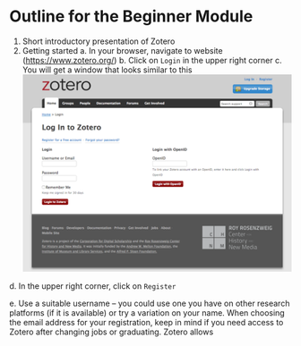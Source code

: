 # Outline for the Beginner Module

1. Short introductory presentation of Zotero
2. Getting started
a. In your browser, navigate to website (https://www.zotero.org/)
b. Click on `Login` in the upper right corner
c. You will get a window that looks similar to this
![Zotero.org login page](/images/snapshot_zotero_login.png)
<!-- <img src="/images/snapshot_zotero_login.png" alt="Zotero.org login page" width="400"/> -->
d. In the upper right corner, click on `Register`  
<!-- <img src="/images/snapshot_zotero_register.png" alt="Zotero.org register form" width="400"/> -->
e. Use a suitable username – you could use one you have on other research platforms (if it is available) or try a variation on your name. When choosing the email address for your registration, keep in mind if you need access to Zotero after changing jobs or graduating. Zotero allows
  
  
<!--stackedit_data:
eyJoaXN0b3J5IjpbLTQ1NjY4ODE4OF19
-->